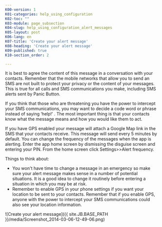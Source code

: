 ```yaml
---
K00-version: 1
K01-categories: help_using_configuration
K02-toc: ""
K03-module: page_subsection
K04-slug: help_using_configuration_alert_messages
K05-layout: post
K06-lang: en
K07-title: 'Create your alert message'
K08-heading: 'Create your alert message'
K09-published: true
K10-section_order: 2

---
```


It is best to agree the content of this message in a conversation with your contacts. Remember that the mobile networks that allow you to send an SMS are not built to protect your privacy or the content of your messages. This is true for all calls and SMS communications you make, including SMS alerts sent by Panic Button. 

If you think that those who are threatening you have the power to intercept your SMS communications, you may want to decide a code word or phrase instead of saying ‘help!’ . The most important thing is that your contacts know what the message means and how you would like them to act.

If you have GPS enabled your message will attach a Google Map link in the SMS that your contacts receive. This message will send every 5 minutes by default. You can change the frequency of the messages when the app is alerting. Enter the app home screen by dismissing the disguise screen and entering your PIN. From the home screen click Settings>>Alert frequency. 

Things to think about:

- You won't have time to change a message in an emergency so make sure your alert message makes sense in a number of potential situations. It is a good idea to change it routinely before entering a situation in which you may be at risk.
- Remember to enable GPS in your phone settings if you want your location to be sent to your contacts. Remember that if you enable GPS, anyone with the power to intercept your SMS communications could also see your location information.

![Create your alert message]({{ site.JB.BASE_PATH }}/media/Screenshot_2014-03-06-12-49-06.png)
